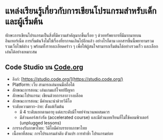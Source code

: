 # แหล่งเรียนรู้เกี่ยวกับการเขียนโปรแกรมสำหรับเด็กและผู้เริ่มต้น

ทักษะการเขียนโปรแกรมเป็นสิ่งที่มีความสำคัญมากขึ้นเรื่อย ๆ ด้วยทรัพยากรที่มีมากมายบนอินเทอร์เน็ต
การเริ่มต้นจึงไม่ใช่เรื่องที่ยากจนเกินไปอีกแล้ว อย่างไรก็ตาม เอกสารชิ้นนี้พยายามรวมรวมเว็บไซต์ต่าง ๆ
พร้อมทั้งรายละเอียดคร่าว ๆ เพื่อให้ผู้สนใจสามารถเริ่มต้นได้อย่างรวดเร็ว และเลือกเล่นได้อย่างเหมาะสม

## Code Studio บน [Code.org](http://code.org)

* ลิงก์: [https://studio.code.org/](https://studio.code.org/)
* Platform: เว็บ สามารถเล่นบนมือถือได้
* ลักษณะการสอน: เล่นเกมแก้โจทย์ปัญหา
* ลักษณะโปรแกรม: เขียนด้วยการลากวางบล็อค
* ลักษณะการสอน: มีคำแนะนำด้วยวิดีโอ
* ระดับความยาก-ง่าย: ตั้งแต่เริ่มต้น
  * มี 4 ระดับแยกตามอายุ แต่ละระดับมีโจทย์จำนวนพอสมควร
  * มีส่วนคอร์สเร่งรัด (accelerated course) และมีส่วนบทเรียนที่ไม่ใช้คอมพิวเตอร์ (unplugged lessons)
* การรองรับภาษาไทย: วิดีโอมีคำบรรยายภาษาไทย
* เนื้อหาที่สอน: การโปรแกรมลำดับ ตัวแปร การทำซ้ำ โปรแกรมย่อย
